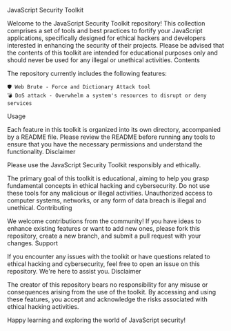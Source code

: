 JavaScript Security Toolkit

Welcome to the JavaScript Security Toolkit repository! This collection comprises a set of tools and best practices to fortify your JavaScript applications, specifically designed for ethical hackers and developers interested in enhancing the security of their projects. Please be advised that the contents of this toolkit are intended for educational purposes only and should never be used for any illegal or unethical activities.
Contents

The repository currently includes the following features:

    🛡️ Web Brute - Force and Dictionary Attack tool 
    💣 DoS attack - Overwhelm a system's resources to disrupt or deny services
    

Usage

Each feature in this toolkit is organized into its own directory, accompanied by a README file. Please review the README before running any tools to ensure that you have the necessary permissions and understand the functionality.
Disclaimer

Please use the JavaScript Security Toolkit responsibly and ethically.

The primary goal of this toolkit is educational, aiming to help you grasp fundamental concepts in ethical hacking and cybersecurity. Do not use these tools for any malicious or illegal activities. Unauthorized access to computer systems, networks, or any form of data breach is illegal and unethical.
Contributing

We welcome contributions from the community! If you have ideas to enhance existing features or want to add new ones, please fork this repository, create a new branch, and submit a pull request with your changes.
Support

If you encounter any issues with the toolkit or have questions related to ethical hacking and cybersecurity, feel free to open an issue on this repository. We're here to assist you.
Disclaimer

The creator of this repository bears no responsibility for any misuse or consequences arising from the use of the toolkit. By accessing and using these features, you accept and acknowledge the risks associated with ethical hacking activities.

Happy learning and exploring the world of JavaScript security!
